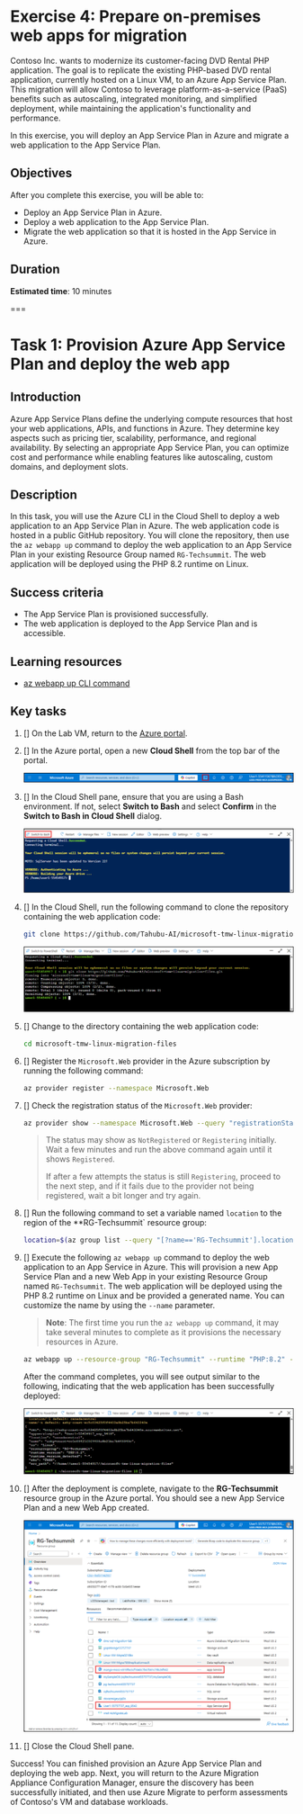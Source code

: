 # Exercise 4: Prepare on-premises web apps for migration

Contoso Inc. wants to modernize its customer-facing DVD Rental PHP application. The goal is to replicate the existing PHP-based DVD rental application, currently hosted on a Linux VM, to an Azure App Service Plan. This migration will allow Contoso to leverage platform-as-a-service (PaaS) benefits such as autoscaling, integrated monitoring, and simplified deployment, while maintaining the application's functionality and performance.

In this exercise, you will deploy an App Service Plan in Azure and migrate a web application to the App Service Plan.

## Objectives

After you complete this exercise, you will be able to:

- Deploy an App Service Plan in Azure.
- Deploy a web application to the App Service Plan.
- Migrate the web application so that it is hosted in the App Service in Azure.

## Duration

**Estimated time**: 10 minutes

===

# Task 1: Provision Azure App Service Plan and deploy the web app

## Introduction

Azure App Service Plans define the underlying compute resources that host your web applications, APIs, and functions in Azure. They determine key aspects such as pricing tier, scalability, performance, and regional availability. By selecting an appropriate App Service Plan, you can optimize cost and performance while enabling features like autoscaling, custom domains, and deployment slots.

## Description

In this task, you will use the Azure CLI in the Cloud Shell to deploy a web application to an App Service Plan in Azure. The web application code is hosted in a public GitHub repository. You will clone the repository, then use the `az webapp up` command to deploy the web application to an App Service Plan in your existing Resource Group named `RG-Techsummit`. The web application will be deployed using the PHP 8.2 runtime on Linux.

## Success criteria

- The App Service Plan is provisioned successfully.
- The web application is deployed to the App Service Plan and is accessible.

## Learning resources

- [az webapp up CLI command](https://learn.microsoft.com/cli/azure/webapp?view=azure-cli-latest#az-webapp-up)

## Key tasks

1. [] On the Lab VM, return to the [Azure portal](https://portal.azure.com/).

2. [] In the Azure portal, open a new **Cloud Shell** from the top bar of the portal.

    ![The Azure Cloud Shell icon is highlighted on the top bar in the Azure portal.](./media/15-CloudShell.png)

3. [] In the Cloud Shell pane, ensure that you are using a Bash environment. If not, select **Switch to Bash** and select **Confirm** in the **Switch to Bash in Cloud Shell** dialog.

    ![Screenshot of the Cloud Shell environment selection.](media/azure-cloud-shell-switch-to-bash.png)

4. [] In the Cloud Shell, run the following command to clone the repository containing the web application code:

    ```bash
    git clone https://github.com/Tahubu-AI/microsoft-tmw-linux-migration-files.git
    ```

    ![Screenshot of the Cloud Shell with the git clone command executed.](media/azure-portal-cloud-shell-git-clone.png)

5. [] Change to the directory containing the web application code:

    ```bash
    cd microsoft-tmw-linux-migration-files
    ```

6. [] Register the `Microsoft.Web` provider in the Azure subscription by running the following command:

    ```bash
    az provider register --namespace Microsoft.Web
    ```

7. [] Check the registration status of the `Microsoft.Web` provider:

    ```bash
    az provider show --namespace Microsoft.Web --query "registrationState"
    ```

    > The status may show as `NotRegistered` or `Registering` initially. Wait a few minutes and run the above command again until it shows `Registered`.
    >
    > If after a few attempts the status is still `Registering`, proceed to the next step, and if it fails due to the provider not being registered, wait a bit longer and try again.

8. [] Run the following command to set a variable named `location` to the region of the **RG-Techsummit` resource group:

    ```bash
    location=$(az group list --query "[?name=='RG-Techsummit'].location" -o tsv)
    ```

9. [] Execute the following `az webapp up` command to deploy the web application to an App Service in Azure. This will provision a new App Service Plan and a new Web App in your existing Resource Group named `RG-Techsummit`. The web application will be deployed using the PHP 8.2 runtime on Linux and be provided a generated name. You can customize the name by using the `--name` parameter.

     > **Note**: The first time you run the `az webapp up` command, it may take several minutes to complete as it provisions the necessary resources in Azure.

    ```bash
    az webapp up --resource-group "RG-Techsummit" --runtime "PHP:8.2" --os-type=linux --location $location
    ```

    After the command completes, you will see output similar to the following, indicating that the web application has been successfully deployed:

    ![Screenshot of the Cloud Shell with the az webapp up command executed.](media/azure-portal-cloud-shell-az-webapp-up.png)

10. [] After the deployment is complete, navigate to the **RG-Techsummit** resource group in the Azure portal. You should see a new App Service Plan and a new Web App created.

    ![Screenshot of the Azure portal showing the newly created App Service Plan and Web App in the RG-Techsummit resource group.](media/azure-portal-resource-group-webapp.png)

11. [] Close the Cloud Shell pane.

Success! You can finished provision an Azure App Service Plan and deploying the web app. Next, you will return to the Azure Migration Appliance Configuration Manager, ensure the discovery has been successfully initiated, and then use Azure Migrate to perform assessments of Contoso's VM and database workloads.

